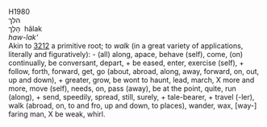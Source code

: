 <body>
  <p>H1980<br>  הלך  <br> הָלַך  ‎  hâlak  <br><i>haw-lak‘ </i><br>Akin to <a href="h3212.htm">3212</a>  a primitive root; to <i>walk</i> (in a great variety of applications, literally and figuratively): - (all) along, apace, behave (self), come, (on) continually, be conversant, depart, + be eased, enter, exercise (self), + follow, forth, forward, get, go (about, abroad, along, away, forward, on, out, up and down), + greater, grow, be wont to haunt, lead, march, X more and more, move (self), needs, on, pass (away), be at the point, quite, run (along), + send, speedily, spread, still, surely, + tale-bearer, + travel (-ler), walk (abroad, on, to and fro, up and down, to places), wander, wax, [way-] faring man, X be weak, whirl.<br></p>
 </body>